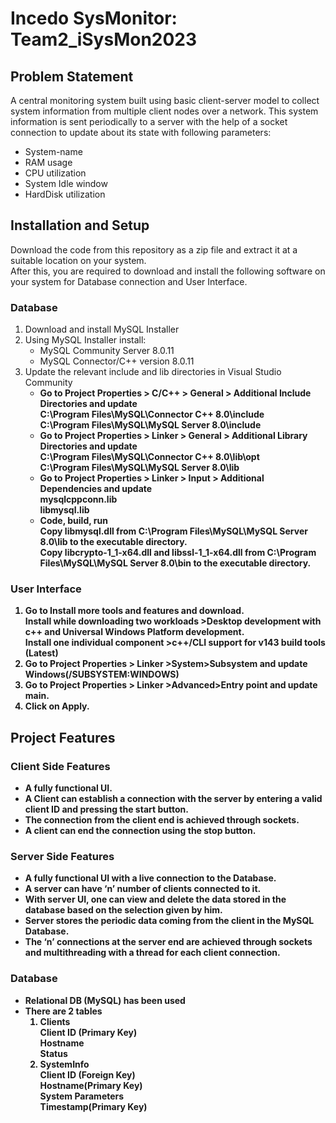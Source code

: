 <h1> Incedo SysMonitor: Team2_iSysMon2023</h1>
<h2>Problem Statement</h2>
A central monitoring system built using basic client-server model to collect system information from multiple client nodes over a network. This system information is sent periodically to a server with the help of a socket connection to update about its state with following parameters:
<ul>
  <li>System-name</li>
  <li>RAM usage</li>
  <li>CPU utilization</li>
  <li>System Idle window</li>
  <li>HardDisk utilization</li>
</ul>

<h2>Installation and Setup</h2>
Download the code from this repository as a zip file and extract it at a suitable location on your system.<br>
After this, you are required to download and install the following software on your system for Database connection and User Interface.<br> 
<h3>Database</h3>
<ol>
  <li>  
    Download and install MySQL Installer
  </li> 
  <li>
    Using MySQL Installer install: 
    <ul>
      <li>MySQL Community Server 8.0.11</li> 
      <li>MySQL Connector/C++ version 8.0.11</li>
    </ul>
  </li> 
  <li>
    Update the relevant include and lib directories in Visual Studio Community
    <ul>
      <li><b>Go to Project Properties > C/C++ > General > Additional Include Directories and update<b><br>
        C:\Program Files\MySQL\Connector C++ 8.0\include <br>
        C:\Program Files\MySQL\MySQL Server 8.0\include 
      </li>
      <li>	<b>Go to Project Properties > Linker > General > Additional Library Directories and update</b><br>
        C:\Program Files\MySQL\Connector C++ 8.0\lib\opt <br>
        C:\Program Files\MySQL\MySQL Server 8.0\lib 
      </li>
        <li>	<b>Go to Project Properties > Linker > Input > Additional Dependencies and update</b><br>
        mysqlcppconn.lib <br>
        libmysql.lib
      </li>
  </li>
      <li>	<b>Code, build, run </b><br>
      Copy libmysql.dll from C:\Program Files\MySQL\MySQL Server 8.0\lib to the executable directory. <br>
      Copy libcrypto-1_1-x64.dll and libssl-1_1-x64.dll from C:\Program Files\MySQL\MySQL Server 8.0\bin to the executable directory.
   </li>
</ol>

<h3>User Interface</h3>
<ol>	
  <li>Go to Install more tools and features and download.<br> 
           Install while downloading two workloads >Desktop development with c++ and Universal Windows Platform development.<br>
           Install one individual component >c++/CLI support for v143 build tools    
            (Latest)                 
  </li> 
  <li>	Go to Project Properties > Linker >System>Subsystem and update Windows(/SUBSYSTEM:WINDOWS)</li>
  <li>	Go to Project Properties > Linker >Advanced>Entry point and update main.</li>
  <li>	Click on Apply.</li>
</ol>

<h2>Project Features</h2>
<h3>Client Side Features</h3>
<ul>
  <li>A fully functional UI.</li>
  <li>A Client can establish a connection with the server by entering a valid client ID and pressing the start button.</li>
  <li>The connection from the client end is achieved through sockets.</li>
  <li>A client can end the connection using the stop button.</li>
</ul>
<h3>Server Side Features</h3>
<ul>
  <li>A fully functional UI with a live connection to the Database.</li>
  <li>A server can have ‘n’ number of clients connected to it.</li>
  <li>With server UI, one can view and delete the data stored in the database based on the selection given by him.</li>
  <li>Server stores the periodic data coming from the client in the MySQL Database.</li>
  <li>The ‘n’ connections at the server end are achieved through sockets and multithreading with a thread for each client connection.</li>
</ul>
<h3>Database</h3>
<ul>
  <li>Relational DB (MySQL) has been used</li>
  <li>
    There are 2 tables
    <ol>
      <li><b>Clients</b><br>Client ID (Primary Key)<br>Hostname <br>Status</li>
      <li><b>SystemInfo</b><br>Client ID (Foreign Key)<br>Hostname(Primary Key)<br>System Parameters<br>Timestamp(Primary Key)</li>
    </ol>
  </li>
</ul>


